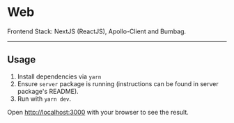 # Web

Frontend Stack: NextJS (ReactJS), Apollo-Client and Bumbag.

---

## Usage

1. Install dependencies via `yarn`
2. Ensure `server` package is running (instructions can be found in server package's README).
3. Run with `yarn dev`.

Open [http://localhost:3000](http://localhost:3000) with your browser to see the result.
